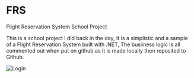 # FRS
Flight Reservation System 
School Project


This is a school project I did back in the day, It is a simplistic and a sample of a Flight Reservation System built with .NET, The busiiness logic is all commented out when put on github as it is made locally then reposited to Github.  


![Login](https://github.com/EyuaelB/FRS/Screenshots/login.png.png?raw=true)


